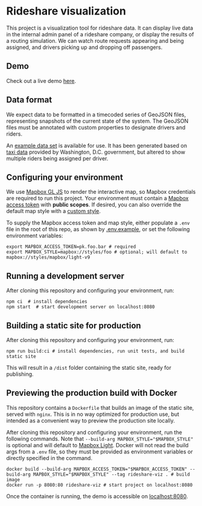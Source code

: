 # Rideshare visualization

This project is a visualization tool for rideshare data. It can display live data in the internal admin panel of a rideshare company, or display the results of a routing simulation. We can watch route requests appearing and being assigned, and drivers picking up and dropping off passengers.

## Demo

Check out a live demo [here](https://rideshare-viz.lesliepassante.com).

## Data format

We expect data to be formatted in a timecoded series of GeoJSON files, representing snapshots of the current state of the system. The GeoJSON files must be annotated with custom properties to designate drivers and riders.

An [example data set](https://rideshare-viz.lesliepassante.com/assets/example-geojson.zip) is available for use. It has been generated based on [taxi data](https://dfhv.dc.gov/page/dfhv-dashboard-and-statistical-data-sets) provided by Washington, D.C. government, but altered to show multiple riders being assigned per driver.

## Configuring your environment

We use [Mapbox GL JS](https://docs.mapbox.com/mapbox-gl-js/api/) to render the interactive map, so Mapbox credentials are required to run this project. Your environment must contain a [Mapbox access token](https://docs.mapbox.com/help/glossary/access-token/) with **public scopes**. If desired, you can also override the default map style with a [custom style](https://docs.mapbox.com/studio-manual/reference/styles/).

To supply the Mapbox access token and map style, either populate a `.env` file in the root of this repo, as shown by [.env.example](.env.example), or set the following environment variables:

```Shell
export MAPBOX_ACCESS_TOKEN=pk.foo.bar # required
export MAPBOX_STYLE=mapbox://styles/foo # optional; will default to mapbox://styles/mapbox/light-v9
```

## Running a development server

After cloning this repository and configuring your environment, run:

```Shell
npm ci  # install dependencies
npm start  # start development server on localhost:8080
```

## Building a static site for production

After cloning this repository and configuring your environment, run:

```Shell
npm run build:ci # install dependencies, run unit tests, and build static site
```

This will result in a `/dist` folder containing the static site, ready for publishing.

## Previewing the production build with Docker

This repository contains a `Dockerfile` that builds an image of the static site, served with `nginx`. This is in no way optimized for production use, but intended as a convenient way to preview the production site locally.

After cloning this repository and configuring your environment, run the following commands. Note that `--build-arg MAPBOX_STYLE="$MAPBOX_STYLE"` is optional and will default to [Mapbox Light](https://www.mapbox.com/maps/light-dark/). Docker will not read the build args from a `.env` file, so they must be provided as environment variables or directly specified in the command.

```Shell
docker build --build-arg MAPBOX_ACCESS_TOKEN="$MAPBOX_ACCESS_TOKEN" --build-arg MAPBOX_STYLE="$MAPBOX_STYLE" --tag rideshare-viz . # build image
docker run -p 8080:80 rideshare-viz # start project on localhost:8080
```

Once the container is running, the demo is accessible on [localhost:8080](localhost:8080).
